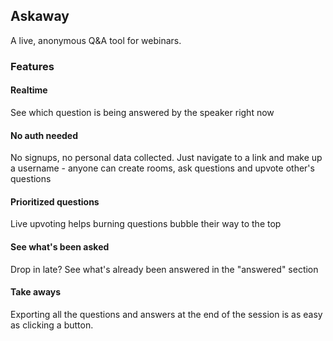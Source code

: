 ## Askaway

A live, anonymous Q&A tool for webinars. 

### Features 
#### Realtime

See which question is being answered by the speaker right now

#### No auth needed 

No signups, no personal data collected. Just navigate to a link and make up a username - anyone can create rooms, ask questions and upvote other's questions

#### Prioritized questions

Live upvoting helps burning questions bubble their way to the top

#### See what's been asked 

Drop in late? See what's already been answered in the "answered" section

#### Take aways

Exporting all the questions and answers at the end of the session is as easy as clicking a button.